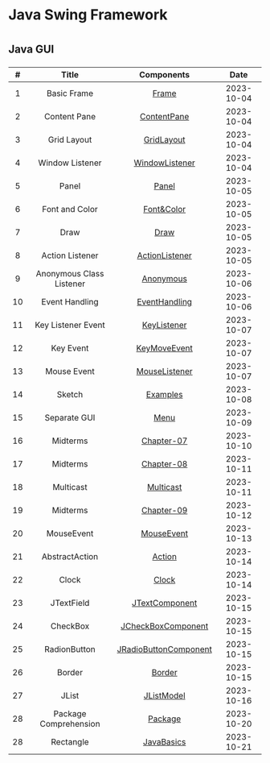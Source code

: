 # Java Swing Framework
# 
## Java GUI  
### 


| # | Title | Components | Date |
| :-----: | :---: | :---: | :---: |
| 1 | Basic Frame |  [Frame](/Basic_Frame/src/MyFrame.png) | 2023-10-04 |
| 2 | Content Pane |  [ContentPane](/ContentPane/src/ContentPane.png) | 2023-10-04 |
| 3 | Grid Layout |  [GridLayout](/GridLayout/src/gridLayout.png) | 2023-10-04 |
| 4 | Window Listener |  [WindowListener](/WindowListener/src/WindowListener.png) | 2023-10-04 |
| 5 | Panel |  [Panel](/Panel/src/Panel.png) | 2023-10-05 |
| 6 | Font and Color |  [Font&Color](/FontColor/src/fontColor.png) | 2023-10-05 |
| 7 | Draw | [Draw](/Draw/src/draw.png) | 2023-10-05  | 
| 8 | Action Listener | [ActionListener](/ActionListener/src/actionListener.png) | 2023-10-05  | 
| 9 | Anonymous Class Listener | [Anonymous](/AnonymousClassListener/src/AnonymousClassListener.png) | 2023-10-06  | 
| 10 | Event Handling | [EventHandling](/EventHandling/src/IndependentClassListener/MyFrame.java) | 2023-10-06  | 
| 11 | Key Listener Event | [KeyListener](/KeyListener/src/KeyListener.png) | 2023-10-07  | 
| 12 | Key Event | [KeyMoveEvent](/KeyEventMove/src/keyMove.png) | 2023-10-07  | 
| 13 | Mouse Event | [MouseListener](/MouseListener/src/mouse.png) | 2023-10-07  | 
| 14 | Sketch | [Examples](/Examples/Sketch/MyPanel.java) | 2023-10-08  | 
| 15 | Separate GUI | [Menu](/Menu/README.md) | 2023-10-09  | 
| 16 | Midterms | [Chapter-07](/Midterms/Chapter-07/CentredTest.java) | 2023-10-10  | 
| 17 | Midterms | [Chapter-08](/Midterms/Chapter-08/README.md) | 2023-10-11  |
| 18 | Multicast | [Multicast](/Multicast/README.md) | 2023-10-11  |
| 19 | Midterms | [Chapter-09](/Midterms/Chapter-09/ValidationTest.java) | 2023-10-12  |
| 20 | MouseEvent | [MouseEvent](/MouseEvent/README.md) | 2023-10-13  |
| 21 | AbstractAction | [Action](/AbstractAction_SpGUI/README.md) | 2023-10-14  |
| 22 | Clock | [Clock](/Clock/README.md) | 2023-10-14  |
| 23 | JTextField | [JTextComponent](/JTextField/README.md) | 2023-10-15  |
| 24 | CheckBox | [JCheckBoxComponent](/CheckBox/README.md) | 2023-10-15  |
| 25 | RadionButton | [JRadioButtonComponent](/RadioButton/README.md) | 2023-10-15  |
| 26 | Border | [Border](/Border/README.md) | 2023-10-15  |
| 27 | JList | [JListModel](/JList/README.md) | 2023-10-16  |
| 28 | Package Comprehension | [Package](/Packages/README.md) | 2023-10-20  |
| 28 | Rectangle | [JavaBasics](/Rectangle/README.md) | 2023-10-21  |

















